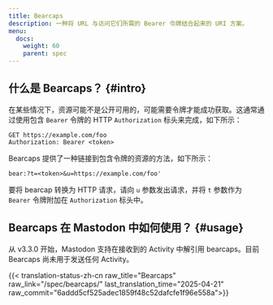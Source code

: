 ```yaml
---
title: Bearcaps
description: 一种将 URL 与访问它们所需的 Bearer 令牌结合起来的 URI 方案。
menu:
  docs:
    weight: 60
    parent: spec
---
```


## 什么是 Bearcaps？ {#intro}

在某些情况下，资源可能不是公开可用的，可能需要令牌才能成功获取。这通常通过使用包含 `Bearer` 令牌的 HTTP `Authorization` 标头来完成，如下所示：

```http
GET https://example.com/foo
Authorization: Bearer <token>
```

Bearcaps 提供了一种链接到包含令牌的资源的方法，如下所示：

```
bear:?t=<token>&u=https://example.com/foo'
```

要将 bearcap 转换为 HTTP 请求，请向 `u` 参数发出请求，并将 `t` 参数作为 `Bearer` 令牌附加在 `Authorization` 标头中。

## Bearcaps 在 Mastodon 中如何使用？ {#usage}

从 v3.3.0 开始，Mastodon 支持在接收到的 Activity 中解引用 bearcaps。目前 Bearcaps 尚未用于发送任何 Activity。

{{< translation-status-zh-cn raw_title="Bearcaps" raw_link="/spec/bearcaps/" last_translation_time="2025-04-21" raw_commit="6addd5cf525adec1859f48c52dafcfe1f96e558a">}}
